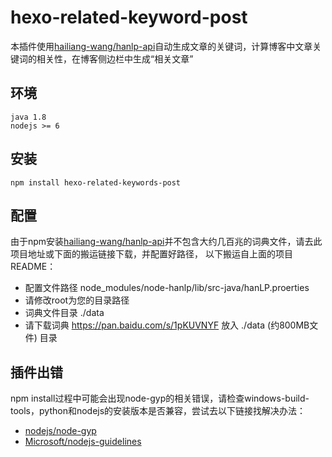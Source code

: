# hexo-related-keyword-post

本插件使用[hailiang-wang/hanlp-api](https://github.com/hailiang-wang/hanlp-api)自动生成文章的关键词，计算博客中文章关键词的相关性，在博客侧边栏中生成“相关文章”

## 环境
```
java 1.8
nodejs >= 6
```
## 安装
```
npm install hexo-related-keywords-post
```
## 配置
由于npm安装[hailiang-wang/hanlp-api](https://github.com/hailiang-wang/hanlp-api)并不包含大约几百兆的词典文件，请去此项目地址或下面的搬运链接下载，并配置好路径，
以下搬运自上面的项目README：
- 配置文件路径 node_modules/node-hanlp/lib/src-java/hanLP.proerties
- 请修改root为您的目录路径
- 词典文件目录 ./data
- 请下载词典 https://pan.baidu.com/s/1pKUVNYF 放入 ./data (约800MB文件) 目录
## 插件出错
npm install过程中可能会出现node-gyp的相关错误，请检查windows-build-tools，python和nodejs的安装版本是否兼容，尝试去以下链接找解决办法：
- [nodejs/node-gyp](https://github.com/nodejs/node-gyp)
- [Microsoft/nodejs-guidelines](https://github.com/Microsoft/nodejs-guidelines/blob/master/windows-environment.md#environment-setup-and-configuration)
